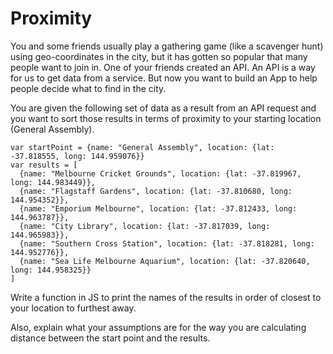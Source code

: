 # Proximity

You and some friends usually play a gathering game (like a scavenger hunt) using geo-coordinates in the city, but it has gotten so popular that many people want to join in. One of your friends created an API. An API is a way for us to get data from a service. But now you want to build an App to help people decide what to find in the city.

You are given the following set of data as a result from an API request and you want to sort those results in terms of proximity to your starting location (General Assembly).

```
var startPoint = {name: "General Assembly", location: {lat: -37.818555, long: 144.959076}}
var results = [
  {name: "Melbourne Cricket Grounds", location: {lat: -37.819967, long: 144.983449}},
  {name: "Flagstaff Gardens", location: {lat: -37.810680, long: 144.954352}},
  {name: "Emporium Melbourne", location: {lat: -37.812433, long: 144.963787}},
  {name: "City Library", location: {lat: -37.817039, long: 144.965983}},
  {name: "Southern Cross Station", location: {lat: -37.818281, long: 144.952776}},
  {name: "Sea Life Melbourne Aquarium", location: {lat: -37.820640, long: 144.958325}}
]
```

Write a function in JS to print the names of the results in order of closest to your location to furthest away.

Also, explain what your assumptions are for the way you are calculating distance between the start point and the results.